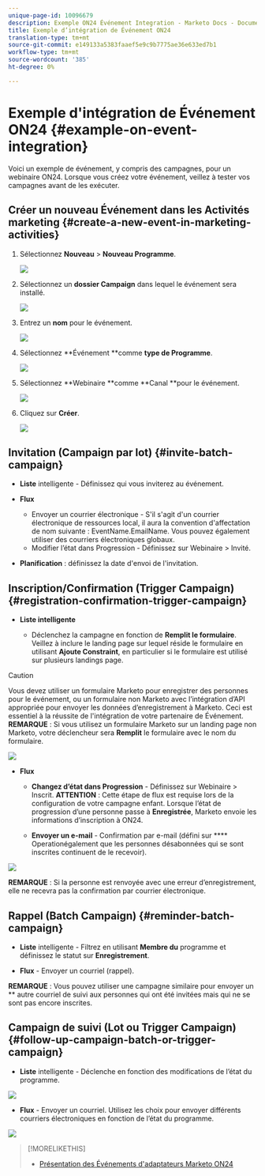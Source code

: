 ```yaml
---
unique-page-id: 10096679
description: Exemple ON24 Événement Integration - Marketo Docs - Documentation du produit
title: Exemple d’intégration de Événement ON24
translation-type: tm+mt
source-git-commit: e149133a5383faaef5e9c9b7775ae36e633ed7b1
workflow-type: tm+mt
source-wordcount: '385'
ht-degree: 0%

---
```



# Exemple d&#39;intégration de Événement ON24 {#example-on-event-integration}

Voici un exemple de événement, y compris des campagnes, pour un webinaire ON24. Lorsque vous créez votre événement, veillez à tester vos campagnes avant de les exécuter.

## Créer un nouveau Événement dans les Activités marketing {#create-a-new-event-in-marketing-activities}

1. Sélectionnez **Nouveau** > **Nouveau Programme**.

   ![](assets/image2015-12-22-15-3a35-3a15.png)

1. Sélectionnez un **dossier Campaign** dans lequel le événement sera installé.

   ![](assets/image2015-12-22-15-3a39-3a51.png)

1. Entrez un **nom** pour le événement.

   ![](assets/image2015-12-22-15-3a43-3a4.png)

1. Sélectionnez **Événement **comme **type de Programme**.

   ![](assets/image2015-12-22-15-3a44-3a41.png)

1. Sélectionnez **Webinaire **comme **Canal **pour le événement.

   ![](assets/image2015-12-22-15-3a46-3a34.png)

1. Cliquez sur **Créer**.

   ![](assets/image2015-12-22-15-3a48-3a20.png)

## Invitation (Campaign par lot) {#invite-batch-campaign}

* **Liste**  intelligente - Définissez qui vous inviterez au événement.
* **Flux**

   * Envoyer un courrier électronique - S&#39;il s&#39;agit d&#39;un courrier électronique de ressources local, il aura la convention d&#39;affectation de nom suivante : EventName.EmailName. Vous pouvez également utiliser des courriers électroniques globaux.
   * Modifier l’état dans Progression - Définissez sur Webinaire > Invité.

* **Planification**  : définissez la date d&#39;envoi de l&#39;invitation.

## Inscription/Confirmation (Trigger Campaign) {#registration-confirmation-trigger-campaign}

* **Liste intelligente**

   * Déclenchez la campagne en fonction de **Remplit le formulaire**. Veillez à inclure le landing page sur lequel réside le formulaire en utilisant **Ajoute Constraint**, en particulier si le formulaire est utilisé sur plusieurs landings page.

>[!CAUTION]
>
>Vous devez utiliser un formulaire Marketo pour enregistrer des personnes pour le événement, ou un formulaire non Marketo avec l’intégration d’API appropriée pour envoyer les données d’enregistrement à Marketo. Ceci est essentiel à la réussite de l&#39;intégration de votre partenaire de Événement. **REMARQUE** : Si vous utilisez un formulaire Marketo sur un landing page non Marketo, votre déclencheur sera  **Remplit** le formulaire avec le nom du formulaire.

![](assets/image2015-12-22-15-3a50-3a22.png)

* **Flux**

   * **Changez d’état dans Progression**  - Définissez sur Webinaire > Inscrit. **ATTENTION** : Cette étape de flux est requise lors de la configuration de votre campagne enfant. Lorsque l’état de progression d’une personne passe à **Enregistrée**, Marketo envoie les informations d’inscription à ON24.

   * **Envoyer un e-mail** - Confirmation par e-mail (défini sur  **** Operationégalement que les personnes désabonnées qui se sont inscrites continuent de le recevoir).

![](assets/image2015-12-22-15-3a52-3a9.png)

**REMARQUE** : Si la personne est renvoyée avec une erreur d’enregistrement, elle ne recevra pas la confirmation par courrier électronique.

## Rappel (Batch Campaign) {#reminder-batch-campaign}

* **Liste**  intelligente - Filtrez en utilisant  **Membre du** programme et définissez le statut sur  **Enregistrement**.

* **Flux**  - Envoyer un courriel (rappel).

**REMARQUE** : Vous pouvez utiliser une campagne similaire pour envoyer un  ** autre courriel de suivi aux personnes qui ont été invitées mais qui ne se sont pas encore inscrites.

## Campaign de suivi (Lot ou Trigger Campaign) {#follow-up-campaign-batch-or-trigger-campaign}

* **Liste**  intelligente - Déclenche en fonction des modifications de l’état du programme.

![](assets/image2015-12-22-15-3a57-3a25.png)

* **Flux**  - Envoyer un courriel. Utilisez les choix pour envoyer différents courriers électroniques en fonction de l’état du programme.

![](assets/ten.png)

>[!MORELIKETHIS]
>
>* [Présentation des Événements d&#39;adaptateurs Marketo ON24](understanding-marketo-on24-adapter-events.md)

>



